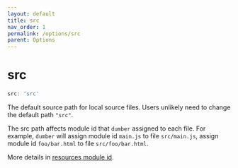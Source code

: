 ```yaml
---
layout: default
title: src
nav_order: 1
permalink: /options/src
parent: Options
---
```


# src

```js
src: 'src'
```

The default source path for local source files. Users unlikely need to change the default path `"src"`.

The src path affects module id that `dumber` assigned to each file. For example, `dumber` will assign module id `main.js` to file `src/main.js`, assign module id `foo/bar.html` to file `src/foo/bar.html`.

More details in [resources module id](../resources#module-id).

